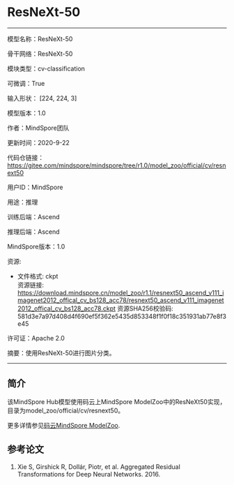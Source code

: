 # ResNeXt-50

---

模型名称：ResNeXt-50

骨干网络：ResNeXt-50

模块类型：cv-classification

可微调：True

输入形状： [224, 224, 3]

模型版本：1.0

作者：MindSpore团队

更新时间：2020-9-22

代码仓链接： <https://gitee.com/mindspore/mindspore/tree/r1.0/model_zoo/official/cv/resnext50>

用户ID：MindSpore

用途：推理

训练后端：Ascend

推理后端：Ascend

MindSpore版本：1.0

资源:

-
    文件格式: ckpt  
    资源链接: <https://download.mindspore.cn/model_zoo/r1.1/resnext50_ascend_v111_imagenet2012_offical_cv_bs128_acc78/resnext50_ascend_v111_imagenet2012_offical_cv_bs128_acc78.ckpt>
    资源SHA256校验码: 581d3e7a97d408d4f690ef5f362e5435d853348f1f0f18c351931ab77e8f3e45

许可证：Apache 2.0

摘要：使用ResNeXt-50进行图片分类。

---

## 简介

该MindSpore Hub模型使用码云上MindSpore ModelZoo中的ResNeXt50实现，目录为model_zoo/official/cv/resnext50。

更多详情参见[码云MindSpore ModelZoo](https://gitee.com/mindspore/mindspore/blob/r1.0/model_zoo/official/cv/resnext50/README.md).

## 参考论文

1. Xie S, Girshick R, Dollár, Piotr, et al. Aggregated Residual Transformations for Deep Neural Networks. 2016.
